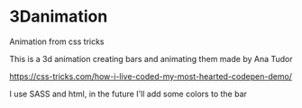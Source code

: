 # 3Danimation
Animation from css tricks

This is a 3d animation creating bars and animating them made by Ana Tudor 

https://css-tricks.com/how-i-live-coded-my-most-hearted-codepen-demo/

I use SASS and html, in the future I'll add some colors to the bar
